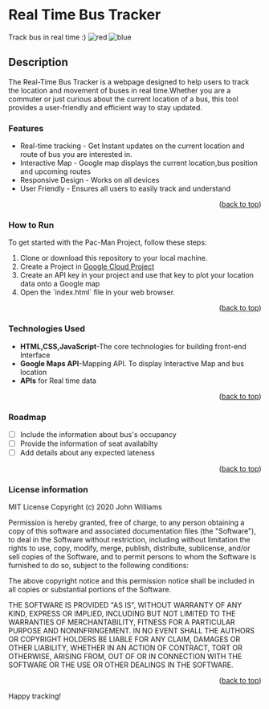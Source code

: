 <a name="readme-top"></a>
# Real Time Bus Tracker
   Track bus in real time :)
   ![red](https://github.com/bhavyac18/real-time-bus-tracker/assets/53191128/f33c7a2e-71a8-413f-b25c-dc02e5c45d36)
![blue](https://github.com/bhavyac18/real-time-bus-tracker/assets/53191128/891fddb7-610b-4766-9739-a99f385436af)

## Description
   The Real-Time Bus Tracker is a webpage designed to help users to track the location and movement of buses in real time.Whether you are a commuter or just curious about the current location of a bus, this tool provides a user-friendly and efficient way to stay updated.

### Features
<ul>
   <li>Real-time tracking - Get Instant updates on the current location and route of bus you are interested in.</li>
   <li>Interactive Map - Google map displays the current location,bus position and upcoming routes </li>
   <li>Responsive Design - Works on all devices</li>
   <li>User Friendly - Ensures all users to easily track and understand</li>
</ul>
<p align="right">(<a href="#readme-top">back to top</a>)</p>

### How to Run
To get started with the Pac-Man Project, follow these steps:
<ol>
      <li>Clone or download this repository to your local machine.</li>
      <li>Create a Project in <a href="https://developers.google.com/maps/documentation/javascript/cloud-setup" target="_blank">Google Cloud Project</a></li>
      <li>Create an API key in your project and use that key to plot your location data onto a Google map</li>
      <li> Open the `index.html` file in your web browser.</li>
</ol>
<p align="right">(<a href="#readme-top">back to top</a>)</p>

### Technologies Used
<ul>
      <li><b>HTML,CSS,JavaScript</b>-The core technologies for building front-end Interface</li>
      <li><b>Google Maps API</b>-Mapping API. To display Interactive Map and bus location</li>
      <li><b>APIs</b> for Real time data</li>
</ul>
<p align="right">(<a href="#readme-top">back to top</a>)</p>

### Roadmap
- [ ] Include the information about bus's occupancy
- [ ] Provide the information of seat availabilty
- [ ] Add details about any expected lateness
<p align="right">(<a href="#readme-top">back to top</a>)</p>

### License information
MIT License
Copyright (c) 2020 John Williams

Permission is hereby granted, free of charge, to any person obtaining a copy
of this software and associated documentation files (the "Software"), to deal
in the Software without restriction, including without limitation the rights
to use, copy, modify, merge, publish, distribute, sublicense, and/or sell
copies of the Software, and to permit persons to whom the Software is
furnished to do so, subject to the following conditions:

The above copyright notice and this permission notice shall be included in all
copies or substantial portions of the Software.

THE SOFTWARE IS PROVIDED "AS IS", WITHOUT WARRANTY OF ANY KIND, EXPRESS OR
IMPLIED, INCLUDING BUT NOT LIMITED TO THE WARRANTIES OF MERCHANTABILITY,
FITNESS FOR A PARTICULAR PURPOSE AND NONINFRINGEMENT. IN NO EVENT SHALL THE
AUTHORS OR COPYRIGHT HOLDERS BE LIABLE FOR ANY CLAIM, DAMAGES OR OTHER
LIABILITY, WHETHER IN AN ACTION OF CONTRACT, TORT OR OTHERWISE, ARISING FROM,
OUT OF OR IN CONNECTION WITH THE SOFTWARE OR THE USE OR OTHER DEALINGS IN THE
SOFTWARE.

<p align="right">(<a href="#readme-top">back to top</a>)</p>

Happy tracking!


